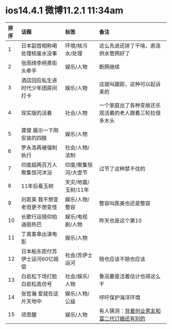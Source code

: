 # ios14.4.1 微博11.2.1 11:34am

|排序|话题|标签|备注|
|:-|:-|:-|:-|
|1|日本副首相称喝处理核废水没事|环境/核污水/处理|这么先进还排了干啥，直连供水管网好了|
|2|张雨绮李柄熹街头牵手|娱乐/人物|断网继续|
|3|酒店回应私生进时代少年团房间打卡|娱乐/人物|这就叫跟踪，这种可以起诉来的|
|4|现实版的活着|社会/人物|一个家庭出了各种变故还乐观活着的老人蹬着三轮拉很多木头|
|5|龚俊 展示一下刚安装的四肢|娱乐/人物||
|6|罗永浩再被强制执行|社会/人物/法制||
|7|印度超两百万人聚集恒河沐浴|印度/聚集恒河/大壶节|过节了这种禁不住的|
|8|11年后看玉树|天灾/地震/玉树/11年||
|9|刘若英 我不想变老但更不想变怪|娱乐/人物/整容|整容叫医美也还是整容|
|10|长歌行运镜仰拍迪丽热巴|娱乐/电视剧/人物|昨天也是这个第10|
|11|丁真客串出演电影|娱乐/人物||
|12|日本船东拒付苏伊士运河60亿赔偿|社会/苏伊士运河|赔也应该不赔也应该|
|13|白岩松下场打脸白岩松高仿号|社会/娱乐/人物|鲁迅要是活着估计也得这么干|
|14|张哲瀚 爱就在这片天地中|娱乐/人物/公益|呼吁保护海洋环境|
|15|项思醒|娱乐/人物|有人猜测：[背着创业男友和富二代订婚还有别的](https://mp.weixin.qq.com/s/QNluH0P3MG8LD7eqi48SFQ)|
